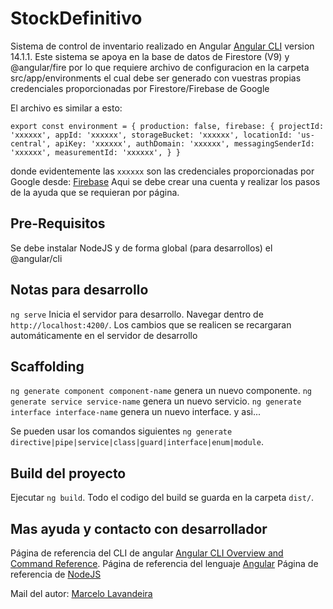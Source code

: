 # StockDefinitivo
Sistema de control de inventario realizado en Angular [Angular CLI](https://github.com/angular/angular-cli) version 14.1.1.
Este sistema se apoya en la base de datos de Firestore (V9) y @angular/fire por lo que requiere archivo de configuracion en 
la carpeta src/app/environments el cual debe ser generado con vuestras propias credenciales proporcionadas por Firestore/Firebase de Google

El archivo es similar a esto:

`
export const environment = {
    production: false,
    firebase: {
      projectId: 'xxxxxx',
      appId: 'xxxxxx',
      storageBucket: 'xxxxxx',
      locationId: 'us-central',
      apiKey: 'xxxxxx',
      authDomain: 'xxxxxx',
      messagingSenderId: 'xxxxxx',
      measurementId: 'xxxxxx',
    }
  }
`

donde evidentemente las `xxxxxx`  son las credenciales proporcionadas por Google desde:  [Firebase](https://firebase.google.com/) Aqui se debe crear una cuenta y
realizar los pasos de la ayuda que se requieran por página.

## Pre-Requisitos

Se debe instalar NodeJS y de forma global (para desarrollos) el @angular/cli

## Notas para desarrollo

`ng serve` Inicia el servidor para desarrollo.  Navegar dentro de `http://localhost:4200/`.  Los cambios que se realicen se recargaran automáticamente en el servidor de desarrollo

## Scaffolding

`ng generate component component-name` genera un nuevo componente.
`ng generate service service-name` genera un nuevo servicio.
`ng generate interface interface-name` genera un nuevo interface. y asi...

 Se pueden usar los comandos siguientes `ng generate directive|pipe|service|class|guard|interface|enum|module`.

## Build del proyecto

Ejecutar `ng build`. Todo el codigo del build se guarda en la carpeta `dist/`.

## Mas ayuda y contacto con desarrollador

Página de referencia del CLI de angular [Angular CLI Overview and Command Reference](https://angular.io/cli).
Página de referencia del lenguaje [Angular](https://angular.io)
Página de referencia de [NodeJS](https://nodejs.org/en/) 

Mail del autor:  [Marcelo Lavandeira](mailto:marcelo.lavandeira@gmail.com)
